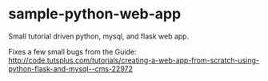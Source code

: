 # sample-python-web-app
Small tutorial driven python, mysql, and flask web app.

Fixes a few small bugs from the Guide:
http://code.tutsplus.com/tutorials/creating-a-web-app-from-scratch-using-python-flask-and-mysql--cms-22972